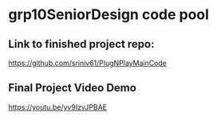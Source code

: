 # grp10SeniorDesign code pool


## Link to finished project repo:
https://github.com/sriniv61/PlugNPlayMainCode

## Final Project Video Demo
https://youtu.be/yv9IzvJPBAE
